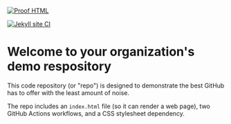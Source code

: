[![Proof HTML](https://github.com/Dimvy-Clothing-brand/demo-repository/actions/workflows/proof-html.yml/badge.svg?branch=main)](https://github.com/Dimvy-Clothing-brand/demo-repository/actions/workflows/proof-html.yml)

[![Jekyll site CI](https://github.com/Dimvy-Clothing-brand/demo-repository/actions/workflows/jekyll-docker.yml/badge.svg?branch=main)](https://github.com/Dimvy-Clothing-brand/demo-repository/actions/workflows/jekyll-docker.yml)




# Welcome to your organization's demo respository
This code repository (or "repo") is designed to demonstrate the best GitHub has to offer with the least amount of noise.

The repo includes an `index.html` file (so it can render a web page), two GitHub Actions workflows, and a CSS stylesheet dependency.
